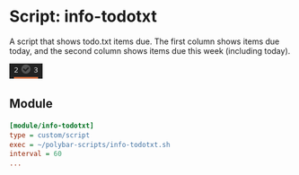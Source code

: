 # Script: info-todotxt

A script that shows todo.txt items due. The first column shows items due today, and the second column shows items due this week (including today).

![todotxt](screenshots/1.png)

## Module

```ini
[module/info-todotxt]
type = custom/script
exec = ~/polybar-scripts/info-todotxt.sh
interval = 60
...
```
